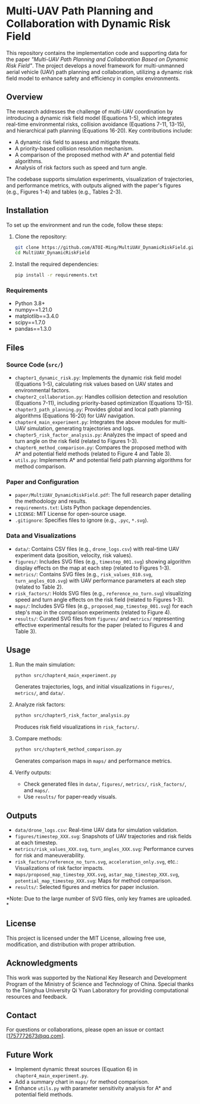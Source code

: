 # Multi-UAV Path Planning and Collaboration with Dynamic Risk Field

This repository contains the implementation code and supporting data for the paper *"Multi-UAV Path Planning and Collaboration Based on Dynamic Risk Field"*. The project develops a novel framework for multi-unmanned aerial vehicle (UAV) path planning and collaboration, utilizing a dynamic risk field model to enhance safety and efficiency in complex environments.

## Overview

The research addresses the challenge of multi-UAV coordination by introducing a dynamic risk field model (Equations 1-5), which integrates real-time environmental risks, collision avoidance (Equations 7-11, 13-15), and hierarchical path planning (Equations 16-20). Key contributions include:

- A dynamic risk field to assess and mitigate threats.
- A priority-based collision resolution mechanism.
- A comparison of the proposed method with A* and potential field algorithms.
- Analysis of risk factors such as speed and turn angle.

The codebase supports simulation experiments, visualization of trajectories, and performance metrics, with outputs aligned with the paper's figures (e.g., Figures 1-4) and tables (e.g., Tables 2-3).

## Installation

To set up the environment and run the code, follow these steps:

1. Clone the repository:
   ```bash
   git clone https://github.com/ATOI-Ming/MultiUAV_DynamicRiskField.git
   cd MultiUAV_DynamicRiskField
   ```

2. Install the required dependencies:
   ```bash
   pip install -r requirements.txt
   ```

### Requirements
- Python 3.8+
- numpy==1.21.0
- matplotlib==3.4.0
- scipy==1.7.0
- pandas==1.3.0

## Files

### Source Code (`src/`)
- `chapter1_dynamic_risk.py`: Implements the dynamic risk field model (Equations 1-5), calculating risk values based on UAV states and environmental factors.
- `chapter2_collaboration.py`: Handles collision detection and resolution (Equations 7-11), including priority-based optimization (Equations 13-15).
- `chapter3_path_planning.py`: Provides global and local path planning algorithms (Equations 16-20) for UAV navigation.
- `chapter4_main_experiment.py`: Integrates the above modules for multi-UAV simulation, generating trajectories and logs.
- `chapter5_risk_factor_analysis.py`: Analyzes the impact of speed and turn angle on the risk field (related to Figures 1-3).
- `chapter6_method_comparison.py`: Compares the proposed method with A* and potential field methods (related to Figure 4 and Table 3).
- `utils.py`: Implements A* and potential field path planning algorithms for method comparison.

### Paper and Configuration
- `paper/MultiUAV_DynamicRiskField.pdf`: The full research paper detailing the methodology and results.
- `requirements.txt`: Lists Python package dependencies.
- `LICENSE`: MIT License for open-source usage.
- `.gitignore`: Specifies files to ignore (e.g., `.pyc`, `*.svg`).

### Data and Visualizations
- `data/`: Contains CSV files (e.g., `drone_logs.csv`) with real-time UAV experiment data (position, velocity, risk values).
- `figures/`: Includes SVG files (e.g., `timestep_001.svg`) showing algorithm display effects on the map at each step (related to Figures 1-3).
- `metrics/`: Contains SVG files (e.g., `risk_values_010.svg`, `turn_angles_010.svg`) with UAV performance parameters at each step (related to Table 2).
- `risk_factors/`: Holds SVG files (e.g., `reference_no_turn.svg`) visualizing speed and turn angle effects on the risk field (related to Figures 1-3).
- `maps/`: Includes SVG files (e.g., `proposed_map_timestep_001.svg`) for each step's map in the comparison experiments (related to Figure 4).
- `results/`: Curated SVG files from `figures/` and `metrics/` representing effective experimental results for the paper (related to Figures 4 and Table 3).

## Usage

1. Run the main simulation:
   ```bash
   python src/chapter4_main_experiment.py
   ```
   Generates trajectories, logs, and initial visualizations in `figures/`, `metrics/`, and `data/`.

2. Analyze risk factors:
   ```bash
   python src/chapter5_risk_factor_analysis.py
   ```
   Produces risk field visualizations in `risk_factors/`.

3. Compare methods:
   ```bash
   python src/chapter6_method_comparison.py
   ```
   Generates comparison maps in `maps/` and performance metrics.

4. Verify outputs:
   - Check generated files in `data/`, `figures/`, `metrics/`, `risk_factors/`, and `maps/`.
   - Use `results/` for paper-ready visuals.

## Outputs
- `data/drone_logs.csv`: Real-time UAV data for simulation validation.
- `figures/timestep_XXX.svg`: Snapshots of UAV trajectories and risk fields at each timestep.
- `metrics/risk_values_XXX.svg`, `turn_angles_XXX.svg`: Performance curves for risk and maneuverability.
- `risk_factors/reference_no_turn.svg`, `acceleration_only.svg`, etc.: Visualizations of risk factor impacts.
- `maps/proposed_map_timestep_XXX.svg`, `astar_map_timestep_XXX.svg`, `potential_map_timestep_XXX.svg`: Maps for method comparison.
- `results/`: Selected figures and metrics for paper inclusion.

*Note: Due to the large number of SVG files, only key frames are uploaded. *

## License
This project is licensed under the MIT License, allowing free use, modification, and distribution with proper attribution.

## Acknowledgments
This work was supported by the National Key Research and Development Program of the Ministry of Science and Technology of China. Special thanks to the Tsinghua University Qi Yuan Laboratory for providing computational resources and feedback.

## Contact
For questions or collaborations, please open an issue or contact [1757772673@qq.com].

## Future Work
- Implement dynamic threat sources (Equation 6) in `chapter4_main_experiment.py`.
- Add a summary chart in `maps/` for method comparison.
- Enhance `utils.py` with parameter sensitivity analysis for A* and potential field methods.
